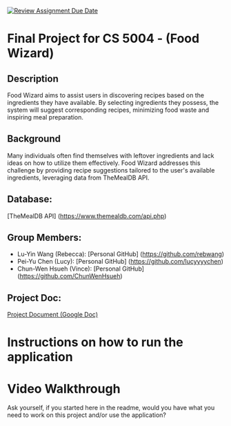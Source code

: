 [![Review Assignment Due Date](https://classroom.github.com/assets/deadline-readme-button-22041afd0340ce965d47ae6ef1cefeee28c7c493a6346c4f15d667ab976d596c.svg)](https://classroom.github.com/a/IE0ITl4j)
# Final Project for CS 5004 - (Food Wizard)

## Description
Food Wizard aims to assist users in discovering recipes based on the ingredients they have available. By selecting ingredients they possess, the system will suggest corresponding recipes, minimizing food waste and inspiring meal preparation.

## Background
Many individuals often find themselves with leftover ingredients and lack ideas on how to utilize them effectively. Food Wizard addresses this challenge by providing recipe suggestions tailored to the user's available ingredients, leveraging data from TheMealDB API.

## Database:
[TheMealDB API] (https://www.themealdb.com/api.php)

## Group Members:
- Lu-Yin Wang (Rebecca): [Personal GitHub] (https://github.com/rebwang)
- Pei-Yu Chen (Lucy): [Personal GitHub] (https://github.com/lucyyyychen)
- Chun-Wen Hsueh (Vince): [Personal GitHub] (https://github.com/ChunWenHsueh)

## Project Doc:
[Project Document (Google Doc)](https://docs.google.com/document/d/1VaDUGM-LZnDLe40iMbah4sar-XQG5n3iLFPSMUdu374/edit?usp=sharing)

# Instructions on how to run the application

# Video Walkthrough

Ask yourself, if you started here in the readme, would you have what you need to work on this project and/or use the application?